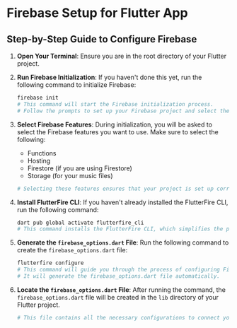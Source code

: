 # Firebase Setup for Flutter App

## Step-by-Step Guide to Configure Firebase

1. **Open Your Terminal**: Ensure you are in the root directory of your Flutter project.

2. **Run Firebase Initialization**: If you haven't done this yet, run the following command to initialize Firebase:

    ```bash
    firebase init
    # This command will start the Firebase initialization process.
    # Follow the prompts to set up your Firebase project and select the features you want to include.
    ```

3. **Select Firebase Features**: During initialization, you will be asked to select the Firebase features you want to use. Make sure to select the following:

   - Functions
   - Hosting
   - Firestore (if you are using Firestore)
   - Storage (for your music files)

    ```bash
    # Selecting these features ensures that your project is set up correctly to use Firebase services.
    ```

4. **Install FlutterFire CLI**: If you haven't already installed the FlutterFire CLI, run the following command:

    ```bash
    dart pub global activate flutterfire_cli
    # This command installs the FlutterFire CLI, which simplifies the process of configuring Firebase with your Flutter app.
    ```

5. **Generate the `firebase_options.dart` File**: Run the following command to create the `firebase_options.dart` file:

    ```bash
    flutterfire configure
    # This command will guide you through the process of configuring Firebase for your Flutter app.
    # It will generate the firebase_options.dart file automatically.
    ```

6. **Locate the `firebase_options.dart` File**: After running the command, the `firebase_options.dart` file will be created in the `lib` directory of your Flutter project.

    ```bash
    # This file contains all the necessary configurations to connect your Flutter app to your Firebase project.
    ```
